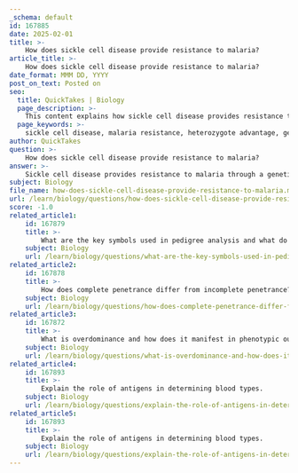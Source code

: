 ```yaml
---
_schema: default
id: 167885
date: 2025-02-01
title: >-
    How does sickle cell disease provide resistance to malaria?
article_title: >-
    How does sickle cell disease provide resistance to malaria?
date_format: MMM DD, YYYY
post_on_text: Posted on
seo:
  title: QuickTakes | Biology
  page_description: >-
    This content explains how sickle cell disease provides resistance to malaria through the concept of heterozygote advantage, involving genetic mutation effects on red blood cells and their interaction with malaria parasites.
  page_keywords: >-
    sickle cell disease, malaria resistance, heterozygote advantage, genetic mutation, hemoglobin S, Plasmodium parasite, balanced polymorphism, AS genotype, fitness, malaria-endemic regions
author: QuickTakes
question: >-
    How does sickle cell disease provide resistance to malaria?
answer: >-
    Sickle cell disease provides resistance to malaria through a genetic phenomenon known as heterozygote advantage, which is a form of overdominance. This occurs when individuals who are heterozygous for the sickle cell allele (genotype AS) have a survival advantage in malaria-endemic regions compared to those who are homozygous for the normal allele (AA) or the sickle cell allele (SS).\n\nThe underlying mechanism involves the interaction between the malaria parasite and the red blood cells of individuals with the sickle cell trait. The mutation responsible for sickle cell disease occurs in the HBB gene, leading to the production of abnormal hemoglobin (hemoglobin S, or HbS). In individuals with the genotype AS, the presence of both normal hemoglobin (A) and sickle hemoglobin (S) results in red blood cells that can sickle under low oxygen conditions. This sickling makes it difficult for the malaria parasite, specifically the Plasmodium species, to survive and reproduce within these cells.\n\nAs a result, individuals with the sickle cell trait (AS) are less likely to experience severe malaria symptoms, which increases their fitness in regions where malaria is prevalent. This selective pressure leads to a higher frequency of the heterozygous genotype (AS) in populations living in malaria-endemic areas, demonstrating a case of balanced polymorphism. In such environments, the benefits of carrying one sickle cell allele outweigh the risks associated with being homozygous for the sickle cell allele (SS), which leads to the disease and its associated complications.\n\nIn summary, the sickle cell trait exemplifies how a genetic mutation can confer a survival advantage in specific environmental contexts, showcasing the complex interplay between genetics and disease resistance.
subject: Biology
file_name: how-does-sickle-cell-disease-provide-resistance-to-malaria.md
url: /learn/biology/questions/how-does-sickle-cell-disease-provide-resistance-to-malaria
score: -1.0
related_article1:
    id: 167879
    title: >-
        What are the key symbols used in pedigree analysis and what do they represent?
    subject: Biology
    url: /learn/biology/questions/what-are-the-key-symbols-used-in-pedigree-analysis-and-what-do-they-represent
related_article2:
    id: 167878
    title: >-
        How does complete penetrance differ from incomplete penetrance?
    subject: Biology
    url: /learn/biology/questions/how-does-complete-penetrance-differ-from-incomplete-penetrance
related_article3:
    id: 167872
    title: >-
        What is overdominance and how does it manifest in phenotypic outcomes?
    subject: Biology
    url: /learn/biology/questions/what-is-overdominance-and-how-does-it-manifest-in-phenotypic-outcomes
related_article4:
    id: 167893
    title: >-
        Explain the role of antigens in determining blood types.
    subject: Biology
    url: /learn/biology/questions/explain-the-role-of-antigens-in-determining-blood-types
related_article5:
    id: 167893
    title: >-
        Explain the role of antigens in determining blood types.
    subject: Biology
    url: /learn/biology/questions/explain-the-role-of-antigens-in-determining-blood-types
---
```


&nbsp;